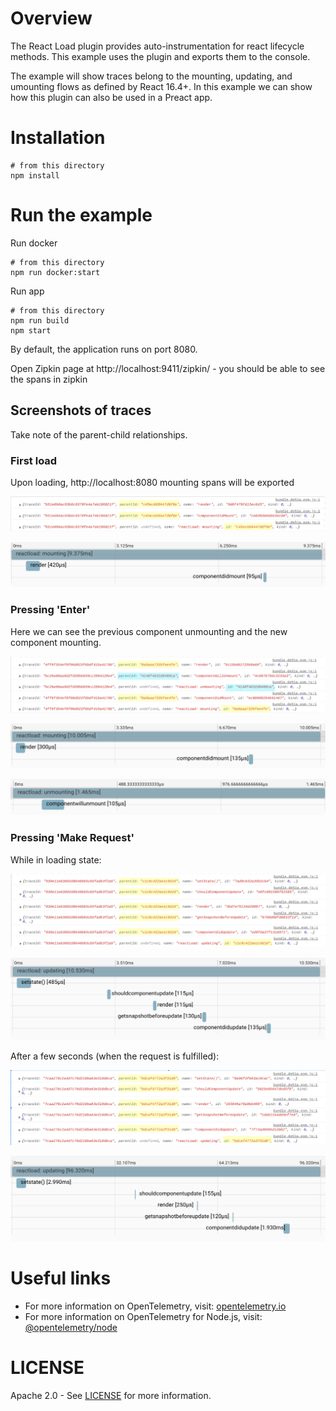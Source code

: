 # Overview

The React Load plugin provides auto-instrumentation for react lifecycle methods. 
This example uses the plugin and exports them to the console.

The example will show traces belong to the mounting, updating, and umounting flows as defined by React 16.4+. In this example we can show how this plugin can also be used in a Preact app.

# Installation
```
# from this directory
npm install
```

# Run the example
Run docker
```
# from this directory
npm run docker:start
```

Run app
```
# from this directory
npm run build
npm start
```

By default, the application runs on port 8080.

Open Zipkin page at http://localhost:9411/zipkin/ - you should be able to see the spans in zipkin

## Screenshots of traces
Take note of the parent-child relationships.
### First load
Upon loading, http://localhost:8080 mounting spans will be exported
<p align="center"><img src="./images/mounting.png?raw=true"/></p>
<p align="center"><img src="./images/zipkin-mounting.png?raw=true"/></p>

### Pressing 'Enter'
Here we can see the previous component unmounting and the new component mounting.
<p align="center"><img src="./images/redirect.png?raw=true"/></p>
<p align="center"><img src="./images/zipkin-redirect.png?raw=true"/></p>
<p align="center"><img src="./images/zipkin-redirect2.png?raw=true"/></p>

### Pressing 'Make Request'
While in loading state:
<p align="center"><img src="./images/updating.png?raw=true"/></p>
<p align="center"><img src="./images/zipkin-updating.png?raw=true"/></p>

After a few seconds (when the request is fulfilled):
<p align="center"><img src="./images/updating2.png?raw=true"/></p>
<p align="center"><img src="./images/zipkin-updating2.png?raw=true"/></p>


# Useful links
- For more information on OpenTelemetry, visit: [opentelemetry.io][otel]
- For more information on OpenTelemetry for Node.js, visit: [@opentelemetry/node][otel-node]

# LICENSE

Apache 2.0 - See [LICENSE][license-url] for more information.

[license-url]: https://github.com/open-telemetry/opentelemetry-js-contrib/blob/master/LICENSE
[otel]: https://opentelemetry.io/
[otel-node]: https://github.com/open-telemetry/opentelemetry-js/tree/master/packages/opentelemetry-node